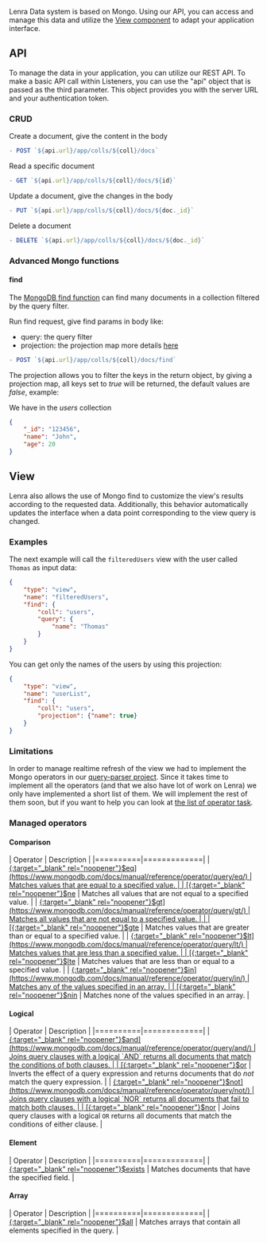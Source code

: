Lenra Data system is based on Mongo.
Using our API, you can access and manage this data and utilize the [View component](/references/components-api/components/view.html) to adapt your application interface.

## API

To manage the data in your application, you can utilize our REST API.
To make a basic API call within Listeners, you can use the "api" object that is passed as the third parameter. This object provides you with the server URL and your authentication token.

### CRUD

Create a document, give the content in the body

```js
- POST `${api.url}/app/colls/${coll}/docs`
```

Read a specific document
```js
- GET `${api.url}/app/colls/${coll}/docs/${id}`
```

Update a document, give the changes in the body
```js
- PUT `${api.url}/app/colls/${coll}/docs/${doc._id}`
```

Delete a document
```js
- DELETE `${api.url}/app/colls/${coll}/docs/${doc._id}`
```

### Advanced Mongo functions


#### find

The [MongoDB find function](https://www.mongodb.com/docs/manual/reference/method/db.collection.find/) can find many documents in a collection filtered by the query filter.

Run find request, give find params in body like:
  - query: the query filter
  - projection: the projection map more details [here](#apiProjection)

```js
- POST `${api.url}/app/colls/${coll}/docs/find` 
```

The projection allows you to filter the keys in the return object, by giving a projection map, all keys set to *true* will be returned, the default values are *false*, example:

We have in the *users* collection 

```json
{
    "_id": "123456",
    "name": "John",
    "age": 20
}
```

## View

Lenra also allows the use of Mongo find to customize the view's results according to the requested data.
Additionally, this behavior automatically updates the interface when a data point corresponding to the view query is changed.
### Examples

The next example will call the `filteredUsers` view with the user called `Thomas` as input data:

```json
{
    "type": "view",
    "name": "filteredUsers",
    "find": {
        "coll": "users",
        "query": {
            "name": "Thomas"
        }
    }
}
```

You can get only the names of the users by using this projection:

```json
{
    "type": "view",
    "name": "userList",
    "find": {
        "coll": "users",
        "projection": {"name": true}
    }
}
```

### Limitations

In order to manage realtime refresh of the view we had to implement the Mongo operators in our [query-parser project](https://github.com/lenra-io/query-parser).
Since it takes time to implement all the operators (and that we also have lot of work on Lenra) we only have implemented a short list of them.
We will implement the rest of them soon, but if you want to help you can look at [the list of operator task](https://github.com/lenra-io/query-parser/issues?q=is%3Aissue+is%3Aopen+label%3A%22good+first+issue%22+operator).

### Managed operators

<!-- Get the groups and description from Mongo doc: https://www.mongodb.com/docs/manual/reference/operator/query/ -->

#### Comparison

| Operator | Description |
|==========|=============|
| [{:target="_blank" rel="noopener"}$eq](https://www.mongodb.com/docs/manual/reference/operator/query/eq/)     | Matches values that are equal to a specified value. |
| [{:target="_blank" rel="noopener"}$ne](https://www.mongodb.com/docs/manual/reference/operator/query/ne/)     | Matches all values that are not equal to a specified value. |
| [{:target="_blank" rel="noopener"}$gt](https://www.mongodb.com/docs/manual/reference/operator/query/gt/)     | Matches all values that are not equal to a specified value. |
 |
| [{:target="_blank" rel="noopener"}$gte](https://www.mongodb.com/docs/manual/reference/operator/query/gte/)   | Matches values that are greater than or equal to a specified value. |
| [{:target="_blank" rel="noopener"}$lt](https://www.mongodb.com/docs/manual/reference/operator/query/lt/)     | Matches values that are less than a specified value. |
| [{:target="_blank" rel="noopener"}$lte](https://www.mongodb.com/docs/manual/reference/operator/query/lte/)   | Matches values that are less than or equal to a specified value. |
| [{:target="_blank" rel="noopener"}$in](https://www.mongodb.com/docs/manual/reference/operator/query/in/)     | Matches any of the values specified in an array. | 
| [{:target="_blank" rel="noopener"}$nin](https://www.mongodb.com/docs/manual/reference/operator/query/nin/)   | Matches none of the values specified in an array. |

#### Logical

| Operator | Description |
|==========|=============|
| [{:target="_blank" rel="noopener"}$and](https://www.mongodb.com/docs/manual/reference/operator/query/and/)   | Joins query clauses with a logical `AND` returns all documents that match the conditions of both clauses. |
| [{:target="_blank" rel="noopener"}$or](https://www.mongodb.com/docs/manual/reference/operator/query/or/)     | Inverts the effect of a query expression and returns documents that do *not* match the query expression. |
| [{:target="_blank" rel="noopener"}$not](https://www.mongodb.com/docs/manual/reference/operator/query/not/)   | Joins query clauses with a logical `NOR` returns all documents that fail to match both clauses. |
| [{:target="_blank" rel="noopener"}$nor](https://www.mongodb.com/docs/manual/reference/operator/query/nor/)   | Joins query clauses with a logical `OR` returns all documents that match the conditions of either clause. |

#### Element

| Operator | Description |
|==========|=============|
| [{:target="_blank" rel="noopener"}$exists](https://www.mongodb.com/docs/manual/reference/operator/query/exists/) | Matches documents that have the specified field. |

#### Array

| Operator | Description |
|==========|=============|
| [{:target="_blank" rel="noopener"}$all](https://www.mongodb.com/docs/manual/reference/operator/query/all/)    | Matches arrays that contain all elements specified in the query. |
